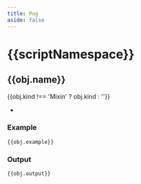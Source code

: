 ```yaml
---
title: Pug
aside: false
---
```

<script setup>
import Argument from '@/components/Argument.vue';
import { useData } from 'vitepress'

import { data } from '@/reference.data.js'

const { params } = useData();

const docArr = [...data.pug[params.value.namespace]];
const scriptNamespace = params.value.namespace;
</script>
# {{scriptNamespace}}

<div v-for="obj in docArr" :key="obj.name">

<h2 :id="obj.name">{{obj.name}}</h2>
{{obj.kind !== 'Mixin' ? obj.kind : ''}}

<div v-html="obj.description" />

<ul>
  <li v-for="propObj in obj.properties" :key="`${obj.name}-${propObj.name}`">
    <Argument>
      <template #name>{{propObj.name}}</template>
      <template #type>{{propObj.type}}</template>
      <template #description>
        <div v-html="propObj.description" />
      </template>
    </Argument>
  </li>
</ul>
<div v-if="obj.example">

### Example
```pug-vue
{{obj.example}}
```

</div>
<div v-if="obj.output && !/^(kscript|module|scss)$/.test(obj.name)">

### Output
```html-vue
{{obj.output}}
```

</div>

</div>
